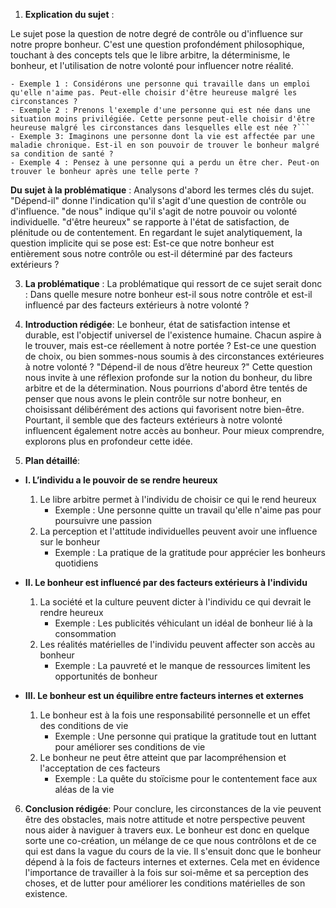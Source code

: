 1. **Explication du sujet** :

Le sujet pose la question de notre degré de contrôle ou d'influence sur notre propre bonheur. C'est une question profondément philosophique, touchant à des concepts tels que le libre arbitre, la déterminisme, le bonheur, et l'utilisation de notre volonté pour influencer notre réalité.

```
- Exemple 1 : Considérons une personne qui travaille dans un emploi qu'elle n'aime pas. Peut-elle choisir d'être heureuse malgré les circonstances ? 
- Exemple 2 : Prenons l'exemple d'une personne qui est née dans une situation moins privilégiée. Cette personne peut-elle choisir d'être heureuse malgré les circonstances dans lesquelles elle est née ?```
- Exemple 3: Imaginons une personne dont la vie est affectée par une maladie chronique. Est-il en son pouvoir de trouver le bonheur malgré sa condition de santé ?
- Exemple 4 : Pensez à une personne qui a perdu un être cher. Peut-on trouver le bonheur après une telle perte ?
```

**Du sujet à la problématique** :
Analysons d'abord les termes clés du sujet. "Dépend-il" donne l'indication qu'il s'agit d'une question de contrôle ou d'influence. "de nous" indique qu'il s'agit de notre pouvoir ou volonté individuelle. "d'être heureux" se rapporte à l'état de satisfaction, de plénitude ou de contentement. En regardant le sujet analytiquement, la question implicite qui se pose est: Est-ce que notre bonheur est entièrement sous notre contrôle ou est-il déterminé par des facteurs extérieurs ? 

3. **La problématique** :
La problématique qui ressort de ce sujet serait donc : Dans quelle mesure notre bonheur est-il sous notre contrôle et est-il influencé par des facteurs extérieurs à notre volonté ?

4. **Introduction rédigée**:
Le bonheur, état de satisfaction intense et durable, est l'objectif universel de l'existence humaine. Chacun aspire à le trouver, mais est-ce réellement à notre portée ? Est-ce une question de choix, ou bien sommes-nous soumis à des circonstances extérieures à notre volonté ? "Dépend-il de nous d’être heureux ?" Cette question nous invite à une réflexion profonde sur la notion du bonheur, du libre arbitre et de la détermination. Nous pourrions d'abord être tentés de penser que nous avons le plein contrôle sur notre bonheur, en choisissant délibérément des actions qui favorisent notre bien-être. Pourtant, il semble que des facteurs extérieurs à notre volonté influencent également notre accès au bonheur. Pour mieux comprendre, explorons plus en profondeur cette idée.

5. **Plan détaillé**:

* **I. L’individu a le pouvoir de se rendre heureux**
    1. Le libre arbitre permet à l'individu de choisir ce qui le rend heureux
          - Exemple : Une personne quitte un travail qu'elle n'aime pas pour poursuivre une passion
    2. La perception et l'attitude individuelles peuvent avoir une influence sur le bonheur
          - Exemple : La pratique de la gratitude pour apprécier les bonheurs quotidiens

* **II. Le bonheur est influencé par des facteurs extérieurs à l'individu**
    1. La société et la culture peuvent dicter à l'individu ce qui devrait le rendre heureux
          - Exemple : Les publicités véhiculant un idéal de bonheur lié à la consommation
    2. Les réalités matérielles de l'individu peuvent affecter son accès au bonheur
          - Exemple : La pauvreté et le manque de ressources limitent les opportunités de bonheur

* **III. Le bonheur est un équilibre entre facteurs internes et externes**
    1. Le bonheur est à la fois une responsabilité personnelle et un effet des conditions de vie
          - Exemple : Une personne qui pratique la gratitude tout en luttant pour améliorer ses conditions de vie
    2. Le bonheur ne peut être atteint que par lacompréhension et l'acceptation de ces facteurs
          - Exemple : La quête du stoïcisme pour le contentement face aux aléas de la vie

6. **Conclusion rédigée**:
Pour conclure, les circonstances de la vie peuvent être des obstacles, mais notre attitude et notre perspective peuvent nous aider à naviguer à travers eux. Le bonheur est donc en quelque sorte une co-création, un mélange de ce que nous contrôlons et de ce qui est dans la vague du cours de la vie. Il s'ensuit donc que le bonheur dépend à la fois de facteurs internes et externes. Cela met en évidence l'importance de travailler à la fois sur soi-même et sa perception des choses, et de lutter pour améliorer les conditions matérielles de son existence.
